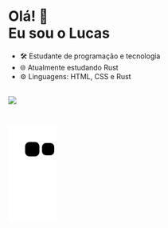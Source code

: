 <h1> Olá! 👋<br> Eu sou o Lucas</h1>

<ul>
  <li> 🛠 Estudante de programação e tecnologia
  <li> 🌐 Atualmente estudando Rust
  <li> ⚙ Linguagens: HTML, CSS e Rust
</ul>
<br>
<div>
  <a href="https://github.com/heviki">
    <img height="180em" src="https://github-readme-stats.vercel.app/api?username=heviki&show_icons=true&theme=dracula&count_private=true"/>
    <!--<img height="180em" src="https://github-readme-stats.vercel.app/api/top-langs/?username=heviki&layout=compact&langs_count=7&theme=dracula"/>-->
  </a>
</div>
<h1></h1>
<section>
  <a href="https://github.com/heviki">
    <img src="https://github.com/heviki/heviki/blob/output/github-contribution-grid-snake.svg" alt="Github Contributions">
  </a>
</section>

<!--&<!--include_all_commits=true-->

